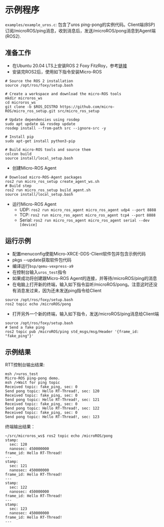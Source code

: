 # 示例程序 #

`examples/example_uros.c`: 包含了uros ping-pong的实例代码。Client端(BSP)订阅/microROS/ping消息，收到消息后，发送/microROS/pong消息到Agent端(ROS2).

## 准备工作 ##
- 在Ubuntu 20.04 LTS上安装ROS 2 Foxy FitzRoy，参考[链接](https://index.ros.org/doc/ros2/Installation/Foxy/Linux-Install-Debians/)
- 安装完ROS2后，使用如下指令安装Micro-ROS
```
# Source the ROS 2 installation
source /opt/ros/foxy/setup.bash

# Create a workspace and download the micro-ROS tools
mkdir microros_ws
cd microros_ws
git clone -b $ROS_DISTRO https://github.com/micro-ROS/micro_ros_setup.git src/micro_ros_setup

# Update dependencies using rosdep
sudo apt update && rosdep update
rosdep install --from-path src --ignore-src -y

# Install pip
sudo apt-get install python3-pip

# Build micro-ROS tools and source them
colcon build
source install/local_setup.bash
```
- 创建Micro-ROS Agent
```
# Download micro-ROS-Agent packages
ros2 run micro_ros_setup create_agent_ws.sh
# Build step
ros2 run micro_ros_setup build_agent.sh
source install/local_setup.bash
```
- 运行Micro-ROS Agent
   - UDP: `ros2 run micro_ros_agent micro_ros_agent udp4 --port 8888`
   - TCP: `ros2 run micro_ros_agent micro_ros_agent tcp4 --port 8888`
   - Serial: `ros2 run micro_ros_agent micro_ros_agent serial --dev [device]`

## 运行示例 ##

- 配置menuconfig使能Micro-XRCE-DDS-Client软件包并包含示例代码
- pkgs --update获取软件包代码
- 编译运行`bsp/qemu-vexpress-a9`
- 在控制台输入`uros_test`指令
- 如果成功将创建跟Micro-ROS Agent的连接，并等待/microROS/ping的消息
- 在电脑上打开新的终端，输入如下指令监听/microROS/pong。注意这时还没有消息发过来，因为还未发送ping指令给Client
```
source /opt/ros/foxy/setup.bash
ros2 topic echo /microROS/pong
```
- 打开另外一个新的终端，输入如下指令，发送/microROS/ping消息给Client端
```
source /opt/ros/foxy/setup.bash
# Send a fake ping
ros2 topic pub /microROS/ping std_msgs/msg/Header '{frame_id: "fake_ping"}'
```

## 示例结果 ##

RTT控制台输出结果:
```
msh />uros_test
Micro-ROS ping-pong demo.
msh />Wait for ping topic
Received topic: fake_ping, sec: 0
Send pong topic: Hello RT-Thread!, sec: 120
Received topic: fake_ping, sec: 0
Send pong topic: Hello RT-Thread!, sec: 121
Received topic: fake_ping, sec: 0
Send pong topic: Hello RT-Thread!, sec: 122
Received topic: fake_ping, sec: 0
Send pong topic: Hello RT-Thread!, sec: 123
```

终端输出结果：
```
~/src/microros_ws$ ros2 topic echo /microROS/pong
stamp:
  sec: 120
  nanosec: 450000000
frame_id: Hello RT-Thread!
---
stamp:
  sec: 121
  nanosec: 450000000
frame_id: Hello RT-Thread!
---
stamp:
  sec: 122
  nanosec: 450000000
frame_id: Hello RT-Thread!
---
stamp:
  sec: 123
  nanosec: 450000000
frame_id: Hello RT-Thread!
---

```
